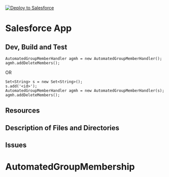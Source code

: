 [![Deploy to Salesforce](https://andrewfawcett.files.wordpress.com/2014/09/deploy.png)](https://githubsfdeploy.herokuapp.com/app/githubdeploy/sriram-venkatraman/AutomatedGroupMembership)

# Salesforce App

## Dev, Build and Test
```
AutomatedGroupMemberHandler agmh = new AutomatedGroupMemberHandler();
agmh.addDeleteMembers();
```
OR

```
Set<String> s = new Set<String>();
s.add('<id>');
AutomatedGroupMemberHandler agmh = new AutomatedGroupMemberHandler(s);
agmh.addDeleteMembers();
```


## Resources

## Description of Files and Directories

## Issues
# AutomatedGroupMembership

